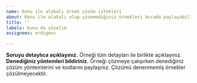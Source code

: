 ```yaml
---
name: Konu ile alakalı örnek çözüm istekleri
about: Konu ile alakalı olup çözemediğiniz örnekleri burada paylaşabilirsiniz.
title: ''
labels: bunu da çözelim
assignees: erdigenc

---
```


**Soruyu detaylıca açıklayınız.**
Örneği tüm detayları ile birlikte açıklayınız.
**Denediğiniz yöntemleri bildiriniz.**
Örneği çözmeye çalışırken denediğiniz çözüm yöntemlerini ve kodlarını paylaşınız. Çözümü denenmemiş örnekler çözülmeyecektir.
